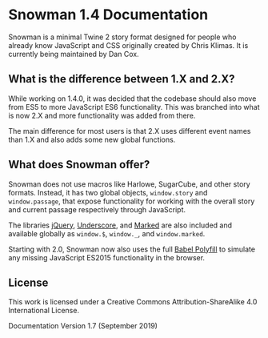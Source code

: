 # Snowman 1.4 Documentation

Snowman is a minimal Twine 2 story format designed for people who already know JavaScript and CSS originally created by Chris Klimas. It is currently being maintained by Dan Cox.

## What is the difference between 1.X and 2.X?

While working on 1.4.0, it was decided that the codebase should also move from ES5 to more JavaScript ES6 functionality. This was branched into what is now 2.X and more functionality was added from there.

The main difference for most users is that 2.X uses different event names than 1.X and also adds some new global functions.

## What does Snowman offer?

Snowman does not use macros like Harlowe, SugarCube, and other story formats. Instead, it has two global objects, `window.story` and `window.passage`, that expose functionality for working with the overall story and current passage respectively through JavaScript.

The libraries [jQuery](https://jquery.com/), [Underscore](https://underscorejs.org/), and [Marked](https://github.com/markedjs/marked) are also included and available globally as `window.$`, `window._`, and `window.marked`.

Starting with 2.0, Snowman now also uses the full [Babel Polyfill](https://babeljs.io/docs/en/babel-polyfill) to simulate any missing JavaScript ES2015 functionality in the browser.

## License

This work is licensed under a Creative Commons Attribution-ShareAlike 4.0 International License.

Documentation Version 1.7 (September 2019)
